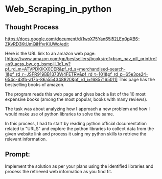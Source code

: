 # Web_Scraping_in_python

## Thought Process

https://docs.google.com/document/d/1woX75Yan65l52LEp0pXB6-ZKvRD3KtUmQiHfyrKiUWo/edit

Here is the URL link to an amazon web page: [https://www.amazon.com/gp/bestsellers/books/ref=bsm_nav_pill_print/ref=s9_acss_bw_cg_bsmpill_1c1_w?pf_rd_m=ATVPDKIKX0DER&pf_rd_s=merchandised-search-1&pf_rd_r=JSFR919BB1373W4FETRV&pf_rd_t=101&pf_rd_p=65e3ce24-654c-43fb-a17b-86a554348820&pf_rd_i=16857165011]
This page has the bestselling books of amazon.

The program reads this web page and gives back a list of the 10 most expensive books (among the most popular, books with many reviews).

The task was about analyzing how I approach a new problem and how I would make use of python libraries to solve the same.

In this process, I had to start by reading python official documentation related to "URLS" and explore the python libraries to collect data from the given website link and process it using my python skills to retrieve the relevant information.

## Prompt: 
Implement the solution as per your plans using the identified libraries and process the retrieved web information as you find fit. 


